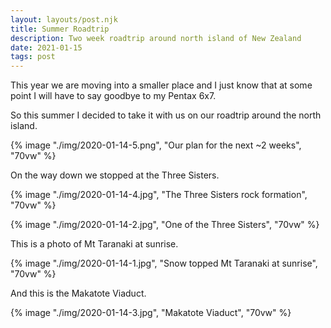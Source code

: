 ```yaml
---
layout: layouts/post.njk
title: Summer Roadtrip
description: Two week roadtrip around north island of New Zealand
date: 2021-01-15
tags: post
---
```


This year we are moving into a smaller place and I just know that at some point I will have to say goodbye to my Pentax 6x7.

So this summer I decided to take it with us on our roadtrip around the north island.

{% image "./img/2020-01-14-5.png", "Our plan for the next ~2 weeks", "70vw" %}

On the way down we stopped at the Three Sisters.

{% image "./img/2020-01-14-4.jpg", "The Three Sisters rock formation", "70vw" %}

{% image "./img/2020-01-14-2.jpg", "One of the Three Sisters", "70vw" %}

This is a photo of Mt Taranaki at sunrise.

{% image "./img/2020-01-14-1.jpg", "Snow topped Mt Taranaki at sunrise", "70vw" %}

And this is the Makatote Viaduct.

{% image "./img/2020-01-14-3.jpg", "Makatote Viaduct", "70vw" %}

